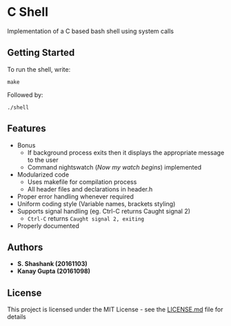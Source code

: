 # C Shell
Implementation of a C based bash shell using system calls

## Getting Started
To run the shell, write:
```
make
```
Followed by:
```
./shell
```
## Features
- Bonus
  - If background process exits then it displays the appropriate message to the user
  - Command nightswatch (_Now my watch begins_) implemented
- Modularized code
  - Uses makefile for compilation process
  - All header files and declarations in header.h
- Proper error handling whenever required
- Uniform coding style (Variable names, brackets styling)
- Supports signal handling (eg. Ctrl-C returns Caught signal 2)
  - ```Ctrl-C``` returns ```Caught signal 2, exiting```
- Properly documented

## Authors
- **S. Shashank (20161103)**
- **Kanay Gupta (20161098)**

## License
This project is licensed under the MIT License - see the [LICENSE.md](LICENSE.md) file for details